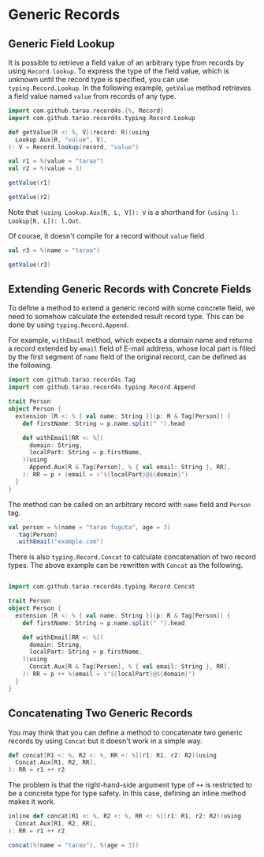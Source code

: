Generic Records
===============

Generic Field Lookup
--------------------

It is possible to retrieve a field value of an arbitrary type from records by using
`Record.lookup`.  To express the type of the field value, which is unknown until the
record type is specified, you can use `typing.Record.Lookup`.  In the following example,
`getValue` method retrieves a field value named `value` from records of any type.

```scala mdoc:mline
import com.github.tarao.record4s.{%, Record}
import com.github.tarao.record4s.typing.Record.Lookup

def getValue[R <: %, V](record: R)(using
  Lookup.Aux[R, "value", V],
): V = Record.lookup(record, "value")

val r1 = %(value = "tarao")
val r2 = %(value = 3)

getValue(r1)

getValue(r2)
```

Note that `(using Lookup.Aux[R, L, V]): V` is a shorthand for `(using l: Lookup[R, L]):
l.Out`.

Of course, it doesn't compile for a record without `value` field.

```scala mdoc:fail
val r3 = %(name = "tarao")

getValue(r3)
```

Extending Generic Records with Concrete Fields
----------------------------------------------

To define a method to extend a generic record with some concrete field, we need to somehow
calculate the extended result record type.  This can be done by using `typing.Record.Append`.

For example, `withEmail` method, which expects a domain name and returns a record extended
by `email` field of E-mail address, whose local part is filled by the first segment of
`name` field of the original record, can be defined as the following.

```scala mdoc:mline
import com.github.tarao.record4s.Tag
import com.github.tarao.record4s.typing.Record.Append

trait Person
object Person {
  extension [R <: % { val name: String }](p: R & Tag[Person]) {
    def firstName: String = p.name.split(" ").head

    def withEmail[RR <: %](
      domain: String,
      localPart: String = p.firstName,
    )(using
      Append.Aux[R & Tag[Person], % { val email: String }, RR],
    ): RR = p + (email = s"${localPart}@${domain}")
  }
}
```

The method can be called on an arbitrary record with `name` field and `Person` tag.

```scala mdoc:mline
val person = %(name = "tarao fuguta", age = 3)
  .tag[Person]
  .withEmail("example.com")
```

There is also `typing.Record.Concat` to calculate concatenation of two record types.  The
above example can be rewritten with `Concat` as the following.

```scala mdoc:nest:invisible
```

```scala mdoc:mline
import com.github.tarao.record4s.typing.Record.Concat

trait Person
object Person {
  extension [R <: % { val name: String }](p: R & Tag[Person]) {
    def firstName: String = p.name.split(" ").head

    def withEmail[RR <: %](
      domain: String,
      localPart: String = p.firstName,
    )(using
      Concat.Aux[R & Tag[Person], % { val email: String }, RR],
    ): RR = p ++ %(email = s"${localPart}@${domain}")
  }
}
```

Concatenating Two Generic Records
---------------------------------

You may think that you can define a method to concatenate two generic records by using
`Concat` but it doesn't work in a simple way.

```scala mdoc:fail
def concat[R1 <: %, R2 <: %, RR <: %](r1: R1, r2: R2)(using
  Concat.Aux[R1, R2, RR],
): RR = r1 ++ r2
```

The problem is that the right-hand-side argument type of `++` is restricted to be a
concrete type for type safety.  In this case, defining an inline method makes it work.

```scala mdoc:mline
inline def concat[R1 <: %, R2 <: %, RR <: %](r1: R1, r2: R2)(using
  Concat.Aux[R1, R2, RR],
): RR = r1 ++ r2

concat(%(name = "tarao"), %(age = 3))
```
